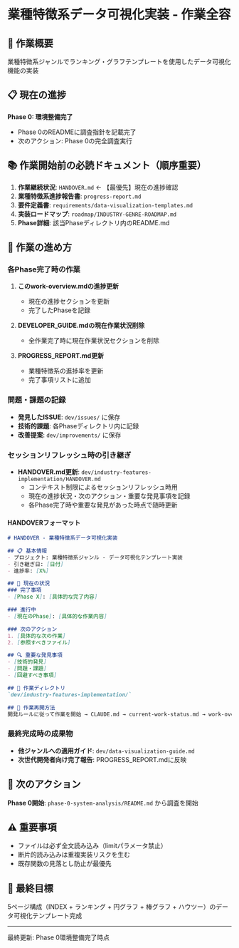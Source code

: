 # 業種特徴系データ可視化実装 - 作業全容

## 🎯 作業概要
業種特徴系ジャンルでランキング・グラフテンプレートを使用したデータ可視化機能の実装

## 📋 現在の進捗
**Phase 0: 環境整備完了**
- Phase 0のREADMEに調査指針を記載完了
- 次のアクション: Phase 0の完全調査実行

## 📚 作業開始前の必読ドキュメント（順序重要）

1. **作業継続状況**: `HANDOVER.md` ← 【最優先】現在の進捗確認
2. **業種特徴系進捗報告書**: `progress-report.md`
3. **要件定義書**: `requirements/data-visualization-templates.md`
4. **実装ロードマップ**: `roadmap/INDUSTRY-GENRE-ROADMAP.md`
5. **Phase詳細**: 該当Phaseディレクトリ内のREADME.md

## 📖 作業の進め方

### 各Phase完了時の作業
1. **このwork-overview.mdの進捗更新**
   - 現在の進捗セクションを更新
   - 完了したPhaseを記録

2. **DEVELOPER_GUIDE.mdの現在作業状況削除**
   - 全作業完了時に現在作業状況セクションを削除

3. **PROGRESS_REPORT.md更新**
   - 業種特徴系の進捗率を更新
   - 完了事項リストに追加

### 問題・課題の記録
- **発見したISSUE**: `dev/issues/` に保存
- **技術的課題**: 各Phaseディレクトリ内に記録
- **改善提案**: `dev/improvements/` に保存

### セッションリフレッシュ時の引き継ぎ
- **HANDOVER.md更新**: `dev/industry-features-implementation/HANDOVER.md`
  - コンテキスト制限によるセッションリフレッシュ時用
  - 現在の進捗状況・次のアクション・重要な発見事項を記録
  - 各Phase完了時や重要な発見があった時点で随時更新

#### HANDOVERフォーマット
```markdown
# HANDOVER - 業種特徴系データ可視化実装

## 📋 基本情報
- プロジェクト: 業種特徴系ジャンル - データ可視化テンプレート実装
- 引き継ぎ日: [日付]
- 進捗率: [X%]

## 🎯 現在の状況
### 完了事項
- [Phase X]: [具体的な完了内容]

### 進行中
- [現在のPhase]: [具体的な作業内容]

### 次のアクション
1. [具体的な次の作業]
2. [参照すべきファイル]

## 🔍 重要な発見事項
- [技術的発見]
- [問題・課題]
- [回避すべき事項]

## 📂 作業ディレクトリ
`dev/industry-features-implementation/`

## 🚀 作業再開方法
開発ルールに従って作業を開始 → CLAUDE.md → current-work-status.md → work-overview.md
```

### 最終完成時の成果物
- **他ジャンルへの適用ガイド**: `dev/data-visualization-guide.md`
- **次世代開発者向け完了報告**: PROGRESS_REPORT.mdに反映

## 🚀 次のアクション
**Phase 0開始**: `phase-0-system-analysis/README.md` から調査を開始

## ⚠️ 重要事項
- ファイルは必ず全文読み込み（limitパラメータ禁止）
- 断片的読み込みは重複実装リスクを生む
- 既存関数の見落とし防止が最優先

## 🎯 最終目標
5ページ構成（INDEX + ランキング + 円グラフ + 棒グラフ + ハウツー）のデータ可視化テンプレート完成

---

最終更新: Phase 0環境整備完了時点